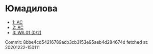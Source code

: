 # Юмадилова
- [1: AC](1.md)
- [2: AC](2.md)
- [3: WA 01 (0/2)](3.md)

Commit: 8bbe4cd54216789acb3cb3153e95aeb4d284674d
 fetched at: 20201222-150111
